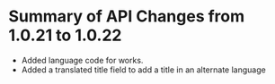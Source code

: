 # Summary of API Changes from 1.0.21 to 1.0.22

* Added language code for works.
* Added a translated title field to add a title in an alternate language
